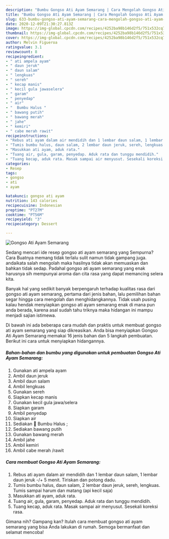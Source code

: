 ```yaml
---
description: "Bumbu Gongso Ati Ayam Semarang | Cara Mengolah Gongso Ati Ayam Semarang Yang Sempurna"
title: "Bumbu Gongso Ati Ayam Semarang | Cara Mengolah Gongso Ati Ayam Semarang Yang Sempurna"
slug: 633-bumbu-gongso-ati-ayam-semarang-cara-mengolah-gongso-ati-ayam-semarang-yang-sempurna
date: 2020-12-09T21:30:27.813Z
image: https://img-global.cpcdn.com/recipes/4252ba98b146d2f5/751x532cq70/gongso-ati-ayam-semarang-foto-resep-utama.jpg
thumbnail: https://img-global.cpcdn.com/recipes/4252ba98b146d2f5/751x532cq70/gongso-ati-ayam-semarang-foto-resep-utama.jpg
cover: https://img-global.cpcdn.com/recipes/4252ba98b146d2f5/751x532cq70/gongso-ati-ayam-semarang-foto-resep-utama.jpg
author: Melvin Figueroa
ratingvalue: 3.1
reviewcount: 8
recipeingredient:
- " ati ampela ayam"
- " daun jeruk"
- " daun salam"
- " lengkuas"
- " sereh"
- " kecap manis"
- " kecil gula jawaselera"
- " garam"
- " penyedap"
- " air"
- "  Bumbu Halus "
- " bawang putih"
- " bawang merah"
- " jahe"
- " kemiri"
- " cabe merah rawit"
recipeinstructions:
- "Rebus ati ayam dalam air mendidih dan 1 lembar daun salam, 1 lembar daun jeruk -/+ 5 menit. Tiriskan dan potong dadu."
- "Tumis bumbu halus, daun salam, 2 lembar daun jeruk, sereh, lengkuas. Tumis sampai harum dan matang (api kecil saja)"
- "Masukkan ati ayam, aduk rata."
- "Tuang air, gula, garam, penyedap. Aduk rata dan tunggu mendidih."
- "Tuang kecap, aduk rata. Masak sampai air menyusut. Sesekali koreksi rasa."
categories:
- Resep
tags:
- gongso
- ati
- ayam

katakunci: gongso ati ayam 
nutrition: 143 calories
recipecuisine: Indonesian
preptime: "PT27M"
cooktime: "PT56M"
recipeyield: "3"
recipecategory: Dessert

---
```



![Gongso Ati Ayam Semarang](https://img-global.cpcdn.com/recipes/4252ba98b146d2f5/751x532cq70/gongso-ati-ayam-semarang-foto-resep-utama.jpg)

Sedang mencari ide resep gongso ati ayam semarang yang Sempurna? Cara Buatnya memang tidak terlalu sulit namun tidak gampang juga. andaikata salah mengolah maka hasilnya tidak akan memuaskan dan bahkan tidak sedap. Padahal gongso ati ayam semarang yang enak harusnya sih mempunyai aroma dan cita rasa yang dapat memancing selera kita.



Banyak hal yang sedikit banyak berpengaruh terhadap kualitas rasa dari gongso ati ayam semarang, pertama dari jenis bahan, lalu pemilihan bahan segar hingga cara mengolah dan menghidangkannya. Tidak usah pusing kalau hendak menyiapkan gongso ati ayam semarang enak di mana pun anda berada, karena asal sudah tahu triknya maka hidangan ini mampu menjadi sajian istimewa.


Di bawah ini ada beberapa cara mudah dan praktis untuk membuat gongso ati ayam semarang yang siap dikreasikan. Anda bisa menyiapkan Gongso Ati Ayam Semarang memakai 16 jenis bahan dan 5 langkah pembuatan. Berikut ini cara untuk menyiapkan hidangannya.

<!--inarticleads1-->

##### Bahan-bahan dan bumbu yang digunakan untuk pembuatan Gongso Ati Ayam Semarang:

1. Gunakan  ati ampela ayam
1. Ambil  daun jeruk
1. Ambil  daun salam
1. Ambil  lengkuas
1. Gunakan  sereh
1. Siapkan  kecap manis
1. Gunakan  kecil gula jawa/selera
1. Siapkan  garam
1. Ambil  penyedap
1. Siapkan  air
1. Sediakan  🍗 Bumbu Halus ;
1. Sediakan  bawang putih
1. Gunakan  bawang merah
1. Ambil  jahe
1. Ambil  kemiri
1. Ambil  cabe merah /rawit




<!--inarticleads2-->

##### Cara membuat Gongso Ati Ayam Semarang:

1. Rebus ati ayam dalam air mendidih dan 1 lembar daun salam, 1 lembar daun jeruk -/+ 5 menit. Tiriskan dan potong dadu.
1. Tumis bumbu halus, daun salam, 2 lembar daun jeruk, sereh, lengkuas. Tumis sampai harum dan matang (api kecil saja)
1. Masukkan ati ayam, aduk rata.
1. Tuang air, gula, garam, penyedap. Aduk rata dan tunggu mendidih.
1. Tuang kecap, aduk rata. Masak sampai air menyusut. Sesekali koreksi rasa.




Gimana nih? Gampang kan? Itulah cara membuat gongso ati ayam semarang yang bisa Anda lakukan di rumah. Semoga bermanfaat dan selamat mencoba!
